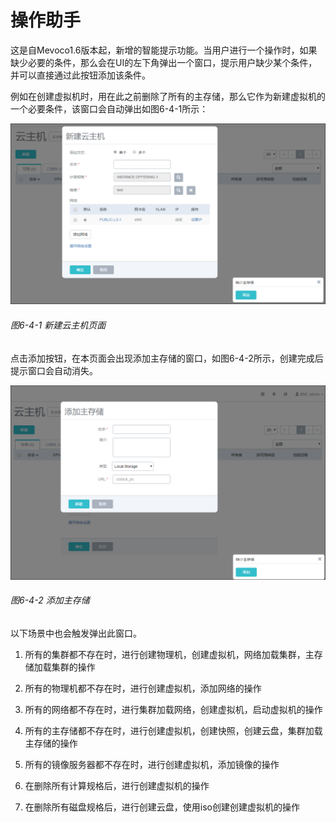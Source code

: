 # 操作助手
这是自Mevoco1.6版本起，新增的智能提示功能。当用户进行一个操作时，如果缺少必要的条件，那么会在UI的左下角弹出一个窗口，提示用户缺少某个条件，并可以直接通过此按钮添加该条件。

例如在创建虚拟机时，用在此之前删除了所有的主存储，那么它作为新建虚拟机的一个必要条件，该窗口会自动弹出如图6-4-1所示：

![png](../images/6-4-1.png "图6-4-1  新建云主机页面")
###### 图6-4-1 新建云主机页面
点击添加按钮，在本页面会出现添加主存储的窗口，如图6-4-2所示，创建完成后提示窗口会自动消失。

![png](../images/6-4-2.png "图6-4-2  添加主存储")

###### 图6-4-2 添加主存储

以下场景中也会触发弹出此窗口。

1. 所有的集群都不存在时，进行创建物理机，创建虚拟机，网络加载集群，主存储加载集群的操作

2. 所有的物理机都不存在时，进行创建虚拟机，添加网络的操作

3. 所有的网络都不存在时，进行集群加载网络，创建虚拟机，启动虚拟机的操作


4. 所有的主存储都不存在时，进行创建虚拟机，创建快照，创建云盘，集群加载主存储的操作

5. 所有的镜像服务器都不存在时，进行创建虚拟机，添加镜像的操作

6. 在删除所有计算规格后，进行创建虚拟机的操作

7. 在删除所有磁盘规格后，进行创建云盘，使用iso创建创建虚拟机的操作